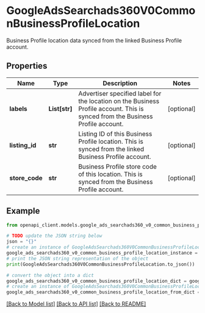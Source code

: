 # GoogleAdsSearchads360V0CommonBusinessProfileLocation

Business Profile location data synced from the linked Business Profile account.

## Properties

Name | Type | Description | Notes
------------ | ------------- | ------------- | -------------
**labels** | **List[str]** | Advertiser specified label for the location on the Business Profile account. This is synced from the Business Profile account. | [optional] 
**listing_id** | **str** | Listing ID of this Business Profile location. This is synced from the linked Business Profile account. | [optional] 
**store_code** | **str** | Business Profile store code of this location. This is synced from the Business Profile account. | [optional] 

## Example

```python
from openapi_client.models.google_ads_searchads360_v0_common_business_profile_location import GoogleAdsSearchads360V0CommonBusinessProfileLocation

# TODO update the JSON string below
json = "{}"
# create an instance of GoogleAdsSearchads360V0CommonBusinessProfileLocation from a JSON string
google_ads_searchads360_v0_common_business_profile_location_instance = GoogleAdsSearchads360V0CommonBusinessProfileLocation.from_json(json)
# print the JSON string representation of the object
print(GoogleAdsSearchads360V0CommonBusinessProfileLocation.to_json())

# convert the object into a dict
google_ads_searchads360_v0_common_business_profile_location_dict = google_ads_searchads360_v0_common_business_profile_location_instance.to_dict()
# create an instance of GoogleAdsSearchads360V0CommonBusinessProfileLocation from a dict
google_ads_searchads360_v0_common_business_profile_location_from_dict = GoogleAdsSearchads360V0CommonBusinessProfileLocation.from_dict(google_ads_searchads360_v0_common_business_profile_location_dict)
```
[[Back to Model list]](../README.md#documentation-for-models) [[Back to API list]](../README.md#documentation-for-api-endpoints) [[Back to README]](../README.md)


